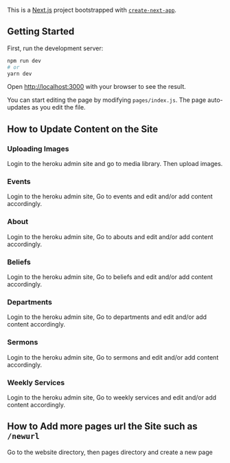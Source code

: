 This is a [Next.js](https://nextjs.org/) project bootstrapped with [`create-next-app`](https://github.com/zeit/next.js/tree/canary/packages/create-next-app).

## Getting Started

First, run the development server:

```bash
npm run dev
# or
yarn dev
```

Open [http://localhost:3000](http://localhost:3000) with your browser to see the result.

You can start editing the page by modifying `pages/index.js`. The page auto-updates as you edit the file.

## How to Update Content on the Site

### Uploading Images 
Login to the heroku admin site and go to media library. Then upload images.

### Events
Login to the heroku admin site, Go to events and edit and/or add content accordingly. 

### About
Login to the heroku admin site, Go to abouts and edit and/or add content accordingly. 

### Beliefs
Login to the heroku admin site, Go to beliefs and edit and/or add content accordingly. 

### Departments
Login to the heroku admin site, Go to departments and edit and/or add content accordingly. 

### Sermons
Login to the heroku admin site, Go to sermons and edit and/or add content accordingly. 

### Weekly Services
Login to the heroku admin site, Go to weekly services and edit and/or add content accordingly. 

## How to Add more pages url the Site such as `/newurl`
Go to the website directory, then pages directory and create a new page
